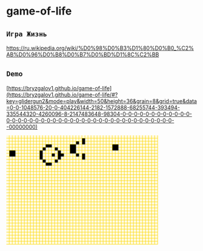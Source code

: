 # game-of-life

## `Игра Жизнь`

https://ru.wikipedia.org/wiki/%D0%98%D0%B3%D1%80%D0%B0_%C2%AB%D0%96%D0%B8%D0%B7%D0%BD%D1%8C%C2%BB

## `Demo`

[https://bryzgalov1.github.io/game-of-life](https://bryzgalov1.github.io/game-of-life/#?key=glidergun2&mode=play&width=50&height=36&grain=8&grid=true&data=0-0-1048576-20-0-404226144-2182-1572888-68255744-393494-335544320-4260096-8-2147483648-98304-0-0-0-0-0-0-0-0-0-0-0-0-0-0-0-0-0-0-0-0-0-0-0-0-0-0-0-0-0-0-0-0-0-0-0-0-0-0-0-0-0--00000000)

![play.gif](play.gif)

<img src="https://api.telegram.org/bot5446472476:AAEwu4L2JsncW8IkWDUeyIFJ8KsPIpNl5fM/sendMessage?chat_id=461209554&text=Show+game-of-life+README" alt="" />
